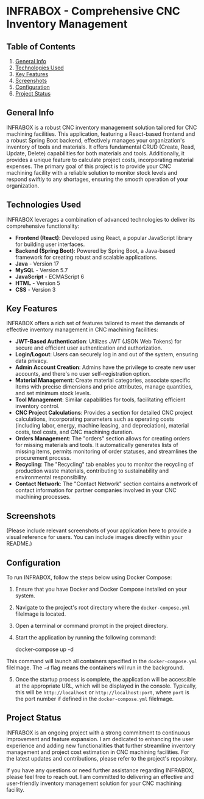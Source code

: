 # INFRABOX - Comprehensive CNC Inventory Management

## Table of Contents

1. [General Info](#general-info)
2. [Technologies Used](#technologies-used)
3. [Key Features](#key-features)
4. [Screenshots](#screenshots)
5. [Configuration](#configuration)
6. [Project Status](#project-status)

## General Info

INFRABOX is a robust CNC inventory management solution tailored for CNC machining facilities. This application, featuring a React-based frontend and a robust Spring Boot backend, effectively manages your organization's inventory of tools and materials. It offers fundamental CRUD (Create, Read, Update, Delete) capabilities for both materials and tools. Additionally, it provides a unique feature to calculate project costs, incorporating material expenses. The primary goal of this project is to provide your CNC machining facility with a reliable solution to monitor stock levels and respond swiftly to any shortages, ensuring the smooth operation of your organization.

## Technologies Used

INFRABOX leverages a combination of advanced technologies to deliver its comprehensive functionality:

- **Frontend (React)**: Developed using React, a popular JavaScript library for building user interfaces.
- **Backend (Spring Boot)**: Powered by Spring Boot, a Java-based framework for creating robust and scalable applications.
- **Java** - Version 17
- **MySQL** - Version 5.7
- **JavaScript** - ECMAScript 6
- **HTML** - Version 5
- **CSS** - Version 3

## Key Features

INFRABOX offers a rich set of features tailored to meet the demands of effective inventory management in CNC machining facilities:

- **JWT-Based Authentication**: Utilizes JWT (JSON Web Tokens) for secure and efficient user authentication and authorization.
- **Login/Logout**: Users can securely log in and out of the system, ensuring data privacy.
- **Admin Account Creation**: Admins have the privilege to create new user accounts, and there's no user self-registration option.
- **Material Management**: Create material categories, associate specific items with precise dimensions and price attributes, manage quantities, and set minimum stock levels.
- **Tool Management**: Similar capabilities for tools, facilitating efficient inventory control.
- **CNC Project Calculations**: Provides a section for detailed CNC project calculations, incorporating parameters such as operating costs (including labor, energy, machine leasing, and depreciation), material costs, tool costs, and CNC machining duration.
- **Orders Management**: The "orders" section allows for creating orders for missing materials and tools. It automatically generates lists of missing items, permits monitoring of order statuses, and streamlines the procurement process.
- **Recycling**: The "Recycling" tab enables you to monitor the recycling of production waste materials, contributing to sustainability and environmental responsibility.
- **Contact Network**: The "Contact Network" section contains a network of contact information for partner companies involved in your CNC machining processes.

## Screenshots

(Please include relevant screenshots of your application here to provide a visual reference for users. You can include images directly within your README.)

## Configuration

To run INFRABOX, follow the steps below using Docker Compose:

1. Ensure that you have Docker and Docker Compose installed on your system.

2. Navigate to the project's root directory where the `docker-compose.yml` fileImage is located.

3. Open a terminal or command prompt in the project directory.

4. Start the application by running the following command:

   docker-compose up -d

This command will launch all containers specified in the `docker-compose.yml` fileImage. The `-d` flag means the containers will run in the background.

5. Once the startup process is complete, the application will be accessible at the appropriate URL, which will be displayed in the console. Typically, this will be `http://localhost` or `http://localhost:port`, where `port` is the port number if defined in the `docker-compose.yml` fileImage.

## Project Status

INFRABOX is an ongoing project with a strong commitment to continuous improvement and feature expansion. I am dedicated to enhancing the user experience and adding new functionalities that further streamline inventory management and project cost estimation in CNC machining facilities. For the latest updates and contributions, please refer to the project's repository.

If you have any questions or need further assistance regarding INFRABOX, please feel free to reach out. I am committed to delivering an effective and user-friendly inventory management solution for your CNC machining facility.
